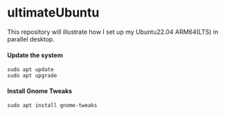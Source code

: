 # ultimateUbuntu
This repository will illustrate how I set up my Ubuntu22.04 ARM64(LTS) in parallel desktop. 

#### Update the system

```shell
sudo apt update
sudo apt upgrade
```
#### Install Gnome Tweaks
```shell
sudo apt install gnome-tweaks
```

